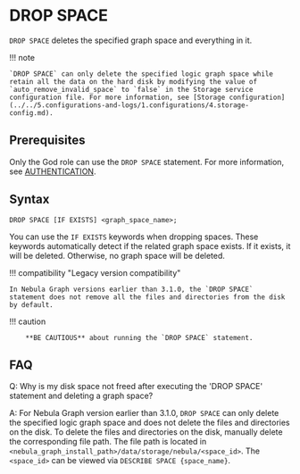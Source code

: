 # DROP SPACE

`DROP SPACE` deletes the specified graph space and everything in it.

!!! note

    `DROP SPACE` can only delete the specified logic graph space while retain all the data on the hard disk by modifying the value of `auto_remove_invalid_space` to `false` in the Storage service configuration file. For more information, see [Storage configuration](../../5.configurations-and-logs/1.configurations/4.storage-config.md).

## Prerequisites

Only the God role can use the `DROP SPACE` statement. For more information, see [AUTHENTICATION](../../7.data-security/1.authentication/1.authentication.md).

## Syntax

```ngql
DROP SPACE [IF EXISTS] <graph_space_name>;
```

You can use the `IF EXISTS` keywords when dropping spaces. These keywords automatically detect if the related graph space exists. If it exists, it will be deleted. Otherwise, no graph space will be deleted.

!!! compatibility "Legacy version compatibility"

    In Nebula Graph versions earlier than 3.1.0, the `DROP SPACE` statement does not remove all the files and directories from the disk by default.

!!! caution

        **BE CAUTIOUS** about running the `DROP SPACE` statement.


## FAQ

Q: Why is my disk space not freed after executing the 'DROP SPACE' statement and deleting a graph space?

A: For Nebula Graph version earlier than 3.1.0, `DROP SPACE` can only delete the specified logic graph space and does not delete the files and directories on the disk. To delete the files and directories on the disk, manually delete the corresponding file path. The file path is located in `<nebula_graph_install_path>/data/storage/nebula/<space_id>`. The `<space_id>` can be viewed via `DESCRIBE SPACE {space_name}`.